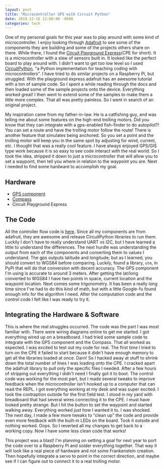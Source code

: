 ```yaml
---
layout: post
title: "Microcontroller GPS with Circuit Python"
date: 2019-12-16 12:00:00 -0600
categories: tech
---
```

One of my personal goals for this year was to play around with some kind of microcontroller. I enjoy looking through [Adafruit](https://adafruit.com) to see some of the components they are building and some of the projects others share on there. While there, I found the [Circuit Playground Express](https://learn.adafruit.com/adafruit-circuit-playground-express)(CPE for short). It is a microcontroller with a slew of sensors built in. It looked like the perfect board to play around with. I didn't want to get too low level so I used [CircuitPython](https://github.com/adafruit/circuitpython), "a Python implementation for teaching coding with microcontrollers". I have tried to do similar projects on a Raspberry Pi, but struggled. With the playground express adafruit has an awesome tutorial with a ton of sample code. So I spent a while reading through the docs and then loaded some of the sample projects onto the device. Everything worked great! I then went to extend some of the samples to make them a little more complex. That all was pretty painless. So I went in search of an original project.

My inspiration came from my father-in-law. He is a catfishing guy, and was telling me about some features on the high-end trolling motors. Did you know that they can integrate with a gps-enabled fish-finder to do autopilot?! You can set a route and have the trolling motor follow the route! There is another feature that simulates being anchored. So you set a point and the trolling motor will keep you in the same spot by adjusting for wind, current, etc. I thought that was a really cool feature. I have always enjoyed GPS/GIS type work because it is so easy to see code interact with the real world. So I took the idea, stripped it down to just a microcontroller that will allow you to set a waypoint, then tell you where in relation to the waypoint you are. Next I needed to find some hardware to accomplish my goal.

## Hardware
* [GPS component](https://www.adafruit.com/product/746)
* [Compass](https://www.adafruit.com/product/1120)
* Circuit Playground Express

## The Code
All the controller flow code is [here](https://github.com/joedanks/raspberry-pi-stuff/blob/master/waypoint.py). Since all my components are from adafruit, they are awesome and release CircuitPython libraries to run them. Luckily I don't have to really understand UART vs I2C, but I have learned a little to understand the differences. The next hurdle was understanding the output from each of the components and converting them to values I understand. The gps outputs latitude and longitude; but as I learned, you should convert to WGS84 before comparing. Luckily, found a library, `utm`, in PyPi that will do that conversion with decent accuracy. The GPS component I'm using is accurate to around 3 meters. After getting the lat/long converted to WGS84 I have two points in space, current location and the waypoint location. Next comes some trigonometry. It has been a really long time since I've had to do this kind of math, but with a little Google-fu found enough info for the algorithm I need. After the computation code and the control code I felt like I was ready to try it.

## Integrating the Hardware & Software
This is where the real struggles occurred. The code was the part I was most familiar with. There were wiring diagrams online to get me started. I got everything wired up on a breadboard. I had tried some sample code to integrate with the GPS component and the Compass. That all worked as expected. I was excited to test out my code for real. The first time I tried to turn on the CPE it failed to start because it didn't have enough memory to get all the libraries loaded at once. Darn! So I hacked away at stuff to shrink down the total number of lines I was loading onto the CPE. I cracked apart the adafruit library to pull only the specific files I needed. After a few hours of stripping out everything I didn't need I finally got it to boot. The control code was working for the most part, but I made several tweaks to improve feedback when the microcontroller isn't hooked up to a computer that can read the REPL. I got everything working at my desk and was super excited. I took the contraption outside for the first field test. I stood in my yard with breadboard that had several wires connecting it to the CPE. I must have looked pretty strange. But I hit the button to set the waypoint and started walking away. Everything worked just how I wanted it to. I was shocked. The next day, I made a few more tweaks to "clean up" the code and provide even more feedback with the built-in LEDs on the board. Took it outside and nothing worked. Oops. So I reverted all my changes to get back to a working copy. Now I have some less clean code that works!

This project was a blast! I'm planning on setting a goal for next year to port the code over to a Raspberry Pi and solder everything together. That way it will look like a real piece of hardware and not some Frankenstein creation. Then hopefully integrate a servo to point in the correct direction, and maybe see if I can figure out to connect it to a real trolling motor.
